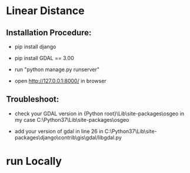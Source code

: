 # Linear Distance 

## Installation Procedure:

* pip install django

* pip install GDAL == 3.00

* run "python manage.py runserver"

* open http://127.0.0.1:8000/ in browser


## Troubleshoot:
* check your GDAL version in {Python root}\Lib\site-packages\osgeo in my case C:\Python37\Lib\site-packages\osgeo
 
* add your version of gdal in line 26 in C:\Python37\Lib\site-packages\django\contrib\gis\gdal/libgdal.py

# run Locally
